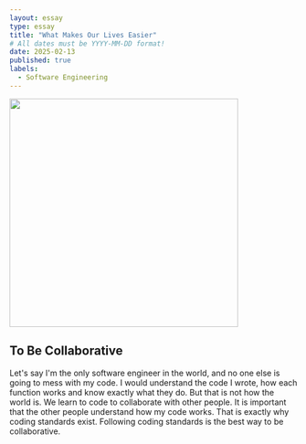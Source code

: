 ```yaml
---
layout: essay
type: essay
title: "What Makes Our Lives Easier"
# All dates must be YYYY-MM-DD format!
date: 2025-02-13
published: true
labels:
  - Software Engineering
---
```

<img width="400px" class="rounded float-start pe-4" src=![image](https://github.com/user-attachments/assets/8ff191e8-e72f-401d-89ce-daff20d5ac7a)>

## To Be Collaborative
Let's say I'm the only software engineer in the world, and no one else is going to mess with my code. I would understand the code I wrote, how each function works and know exactly what they do. But that is not how the world is. We learn to code to collaborate with other people. It is important that the other people understand how my code works. That is exactly why coding standards exist. Following coding standards is the best way to be collaborative. 
